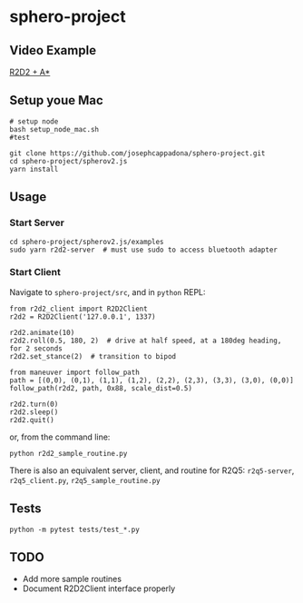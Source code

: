 # sphero-project

## Video Example
[R2D2 + A*](https://www.youtube.com/watch?v=qjIhtkhbPT8)

## Setup youe Mac
```
# setup node
bash setup_node_mac.sh
#test

git clone https://github.com/josephcappadona/sphero-project.git
cd sphero-project/spherov2.js
yarn install
```

## Usage

### Start Server
```
cd sphero-project/spherov2.js/examples
sudo yarn r2d2-server  # must use sudo to access bluetooth adapter
```

### Start Client
Navigate to `sphero-project/src`, and in `python` REPL:
```
from r2d2_client import R2D2Client
r2d2 = R2D2Client('127.0.0.1', 1337)

r2d2.animate(10)
r2d2.roll(0.5, 180, 2)  # drive at half speed, at a 180deg heading, for 2 seconds
r2d2.set_stance(2)  # transition to bipod

from maneuver import follow_path
path = [(0,0), (0,1), (1,1), (1,2), (2,2), (2,3), (3,3), (3,0), (0,0)]
follow_path(r2d2, path, 0x88, scale_dist=0.5)

r2d2.turn(0)
r2d2.sleep()
r2d2.quit()
```

or, from the command line:
```
python r2d2_sample_routine.py
```

There is also an equivalent server, client, and routine for R2Q5: `r2q5-server`, `r2q5_client.py`, `r2q5_sample_routine.py`

## Tests
```
python -m pytest tests/test_*.py
```

## TODO
* Add more sample routines
* Document R2D2Client interface properly
